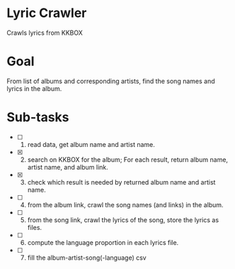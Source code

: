 # Lyric Crawler
Crawls lyrics from KKBOX

# Goal
From list of albums and corresponding artists, find the song names and lyrics in the album.

# Sub-tasks
- [ ] 1. read data, get album name and artist name.
- [x] 2. search on KKBOX for the album; For each result, return album name, artist name, and album link.
- [x] 3. check which result is needed by returned album name and artist name.
- [ ] 4. from the album link, crawl the song names (and links) in the album.
- [ ] 5. from the song link, crawl the lyrics of the song, store the lyrics as files.
- [ ] 6. compute the language proportion in each lyrics file.
- [ ] 7. fill the album-artist-song(-language) csv
